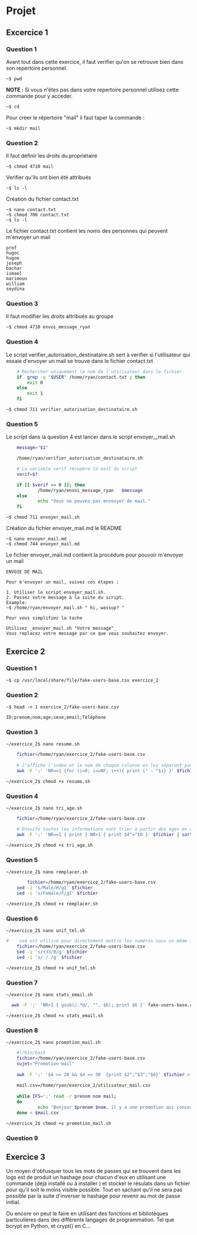 # Projet

## Excercice 1

### Question 1

Avant tout dans cette exercice, il faut verifier qu'on se retrouve bien dans son repertoire personnel.

    ~$ pwd

**NOTE :** Si vous n'êtes pas dans votre repertoire personnel utilisez cette commande pour y acceder.

    ~$ cd

Pour créer le répertoire "mail" il faut taper la commande :

    ~$ mkdir mail

### Question 2

Il faut définir les droits du propriétaire

    ~$ chmod 4710 mail

Verifier qu'ils ont bien été attribués

    ~$ ls -l

Création du fichier contact.txt

    ~$ nano contact.txt
    ~$ chmod 700 contact.txt
    ~$ ls -l

Le fichier contact.txt contient les noms des personnes qui peuvent m'envoyer un mail

    prof
    hugoc
    hugoe
    joseph
    bachar
    ismael
    marimoun
    william
    seydina

### Question 3

Il faut modifier les droits attribués au groupe

    ~$ chmod 4710 envoi_message_ryan

### Question 4

Le script verifier_autorisation_destinataire.sh sert à verifier si l'utilisateur qui essaie d'envoyer un mail se trouve dans le fichier contact.txt

```bash
    # Rechercher uniquement le nom de l'utilisateur dans le fichier  
    if  grep -q "$USER" /home/ryan/contact.txt ; then
        exit 0
    else
        exit 1
    fi
```

    ~$ chmod 711 verifier_autorisation_destinataire.sh

### Question 5

Le script dans la question 4 est lancer dans le script envoyer\_\_mail.sh

```bash
    message="$1"

    /home/ryan/verifier_autorisation_destinataire.sh

    # La variable verif récupère le exit du script
    verif=$?

    if [[ $verif == 0 ]]; then
            /home/ryan/envoi_message_ryan   $message
    else
            echo "Vous ne pouvez pas envooyer de mail."
    fi
```

    ~$ chmod 711 envoyer_mail.sh

Création du fichier envoyer_mail.md le README

    ~$ nano envoyer_mail.md
    ~$ chmod 744 envoyer_mail.md

Le fichier envoyer_mail.md contient la procédure pour pouvoir m'envoyer un mail

    ENVOIE DE MAIL

    Pour m'envoyer un mail, suivez ces étapes :

    1. Utiliser le script envoyer_mail.sh.
    2. Passez votre message à la suite du script.
    Example:
    ~$ /home/ryan/envoyer_mail.sh " hi, wassup? "

    Pour vous simplifiez la tache

    Utilisez _envoyer_mail.sh "Votre message"_
    Vous replacez votre message par ce que vous souhaitez envoyer.

## Exercice 2

### Question 1

    ~$ cp /usr/local/share/file/fake-users-base.csv exercice_2

### Question 2

    ~$ head -n 1 exercice_2/fake-users-base.csv

    ID;prenom;nom;age;sexe;email;Téléphone

### Question 3

    ~/exercice_2$ nano resume.sh

```bash
    fichier=/home/ryan/exercice_2/fake-users-base.csv
    
    # J'affiche l'index et le nom de chaque colonne en les séparant par un '-' et le -F est utilisé pour signigié que le séparateur dans le fichier est ';'
    awk -F ';' 'NR==1 {for (i=0; i<=NF; i++){ print i" - "$i} }' $fichier
```

    ~/exercice_2$ chmod +x resume.sh

### Question 4

    ~/exercice_2$ nano tri_age.sh

```bash
    fichier=/home/ryan/exercice_2/fake-users-base.csv

    # Ensuite toutes les informations sont trier à partir des ages en ordre croissante
    awk -F ';' 'NR==1 { print } NR>1 { print $4"="$0 }' $fichier | sort -n | cut -d '=' -f 2
```

    ~/exercice_2$ chmod +x tri_age.sh

### Question 5

    ~/exercice_2$ nano remplacer.sh

```bash
        fichier=/home/ryan/exercice_2/fake-users-base.csv
    sed -i 's/Male/H/gI' $fichier
    sed -i 's/Female/F/gI' $fichier
```

    ~/exercice_2$ chmod +x remplacer.sh

### Question 6

    ~/exercice_2$ nano unif_tel.sh
```bash
#    sed est utilisé pour directement mettre les numéros sous un même format
    fichier=/home/ryan/exercice_2/fake-users-base.csv
    sed -i 's/+33/0/g' $fichier
    sed -i 's/ /./g' $fichier
```
    ~/exercice_2$ chmod +x unif_tel.sh

### Question 7
    ~/exercice_2$ nano stats_email.sh
```bash
  awk -F ';' 'NR>1 { gsub(/.*@/, "", $6); print $6 }' fake-users-base.csv | sort | uniq -c | sort
```

    ~/exercice_2$ chmod +x stats_email.sh

### Question 8

    ~/exercice_2$ nano promotion_mail.sh
```bash
    #!/bin/bash
    fichier=/home/ryan/exercice_2/fake-users-base.csv
    sujet="Promotion mail"
    
    awk -F ';' '$4 >= 20 && $4 <= 30  {print $2";"$3";"$6}' $fichier > utilisateur_mail.csv
    
    mail.csv=/home/ryan/exercice_2/utilisateur_mail.csv
    
    while IFS=';' read -r prenom nom mail;
    do
            echo "Bonjour $prenom $nom, il y a une promotion qui concerne les personnes agées entre 20 a 30 ans" | mail -s $sujet $mail
    done < $mail.csv 
```
    ~/exercice_2$ chmod +x promotion_mail.sh

### Question 9

    

## Exercice 3

Un moyen d'obfusquer tous les mots de passes qui se trouvent dans les logs est de produit un hashage pour chacun d'eux en utilisant une commande (déjà installé ou à installer ) et stocker le résulats dans un fichier pour qu'il soit le moins visible possible.
Tout en sachant qu'il ne sera pas possible par la suite d'inverser le hashage pour revenir au mot de passe initial.

Ou encore on peut le faire en utilisant des fonctions et bibliotèques particulières dans des différents langages de programmation.
Tel que bcrypt en Python, et crypt() en C... 